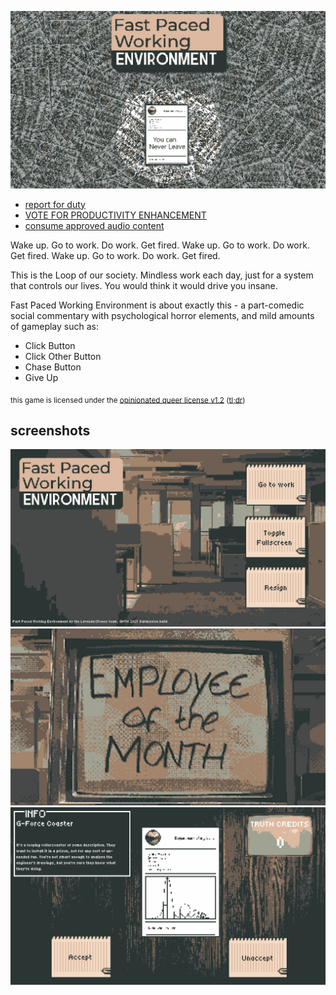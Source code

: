 ![Fast Paced Working Environment](banner.png)

- [report for duty](https://isitreallyalive.itch.io/fast)
- [VOTE FOR PRODUCTIVITY ENHANCEMENT](https://itch.io/jam/gmtk-2025/rate/3765039)
- [consume approved audio content](https://lucyblight.bandcamp.com/album/fast-paced-working-enviroment-ost)

Wake up. Go to work. Do work. Get fired.
Wake up. Go to work. Do work. Get fired.
Wake up. Go to work. Do work. Get fired.

This is the Loop of our society. Mindless work each day, just for a system that controls our lives. You would think it would drive you insane.

Fast Paced Working Environment is about exactly this - a part-comedic social commentary with psychological horror elements, and mild amounts of gameplay such as:
- Click Button
- Click Other Button
- Chase Button
- Give Up

<sub>this game is licensed under the <a href="license.md">opinionated queer license v1.2</a> (<a href="https://oql.avris.it/license.tldr">tl;dr</a>)</sub>

## screenshots

![Main Menu](screenshots/menu.png)
![Intro](screenshots/intro.png)
![Shift](screenshots/shift.png)
